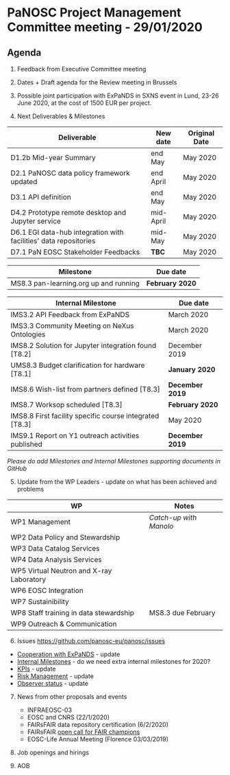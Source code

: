 PaNOSC Project Management Committee meeting - 29/01/2020
========================================================

Agenda
------	

1. Feedback from Executive Committee meeting

2. Dates + Draft agenda for the Review meeting in Brussels 

3. Possible joint participation with ExPaNDS in SXNS event in Lund, 23-26 June 2020, at the cost of 1500 EUR per project.

4. Next Deliverables & Milestones 

| Deliverable | New date | Original Date | 
| ----------- | -------- | ------------- | 
| D1.2b Mid-year Summary | end May | May 2020 | 
| D2.1 PaNOSC data policy framework updated | end April | May 2020 | 
| D3.1 API definition | end May | May 2020 | 
| D4.2 Prototype remote desktop and Jupyter service | mid-April | May 2020 |  
| D6.1 EGI data-hub integration with facilities' data repositories | mid-May | May 2020 | 
| D7.1 PaN EOSC Stakeholder Feedbacks | **TBC** | May 2020 | 

| Milestone | Due date |
| --------- | -------- |
| MS8.3 pan-learning.org up and running | **February 2020** |

| Internal Milestone | Due date |
| ------------------ | -------- |
| IMS3.2 API Feedback from ExPaNDS | March 2020 |
| IMS3.3 Community Meeting on NeXus Ontologies | March 2020 |
| IMS8.2 Solution for Jupyter integration found [T8.2] | December 2019 |
| UMS8.3 Budget clarification for hardware [T8.1] | **January 2020** |
| IMS8.6 Wish-list from partners defined [T8.3] | **December 2019** |
| IMS8.7 Worksop scheduled [T8.3] | **February 2020** |
| IMS8.8 First facility specific course integrated [T8.3] | May 2020 |
| IMS9.1 Report on Y1 outreach activities published | **December 2019** |

*Please do add Milestones and Internal Milestones supporting documents in GitHub*

5. Update from the WP Leaders - update on what has been achieved and problems

| WP | Notes |
| -- | ----- |
| WP1 Management | *Catch-up with Manolo* |
| WP2 Data Policy and Stewardship |  | 
| WP3 Data Catalog Services |  | 
| WP4 Data Analysis Services |  | 
| WP5 Virtual Neutron and X-ray Laboratory |  | 
| WP6 EOSC Integration |  | 
| WP7 Sustainibility |  | 
| WP8 Staff training in data stewardship | MS8.3 due February | 
| WP9 Outreach & Communication | | 

6. Issues https://github.com/panosc-eu/panosc/issues
 * [Cooperation with ExPaNDS](https://github.com/panosc-eu/panosc/issues/46) - update
 * [Internal Milestones](https://github.com/panosc-eu/panosc/issues/43) - do we need extra internal milestones for 2020?
 * [KPIs](https://github.com/panosc-eu/panosc/issues/41) - update
 * [Risk Management](https://github.com/panosc-eu/panosc/issues/25) - update
 * [Observer status](https://github.com/panosc-eu/panosc/issues/9) - update

7. News from other proposals and events
    * INFRAEOSC-03
    * EOSC and CNRS (22/1/2020)
    * FAIRsFAIR data repository certification (6/2/2020)
    * FAIRsFAIR [open call for FAIR champions](https://www.fairsfair.eu/form/open-call-european-fair-champions)
    * EOSC-Life Annual Meeting (Florence 03/03/2019)

8. Job openings and hirings

9. AOB
